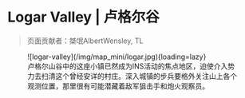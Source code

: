 # Logar Valley | 卢格尔谷

> 页面贡献者：桀氓AlbertWensley, TL

<figure markdown>
  ![logar-valley](/img/map_mini/logar.jpg){loading=lazy}
  <figcaption>卢格尔山谷中的这座小镇已然成为INS活动的焦点地区，迫使介入势力去扫清这个曾经安详的村庄。深入城镇的步兵要格外关注山上各个观测位置，那里很有可能潜藏着敌军狙击手和炮火观察员。</figcaption>
</figure>